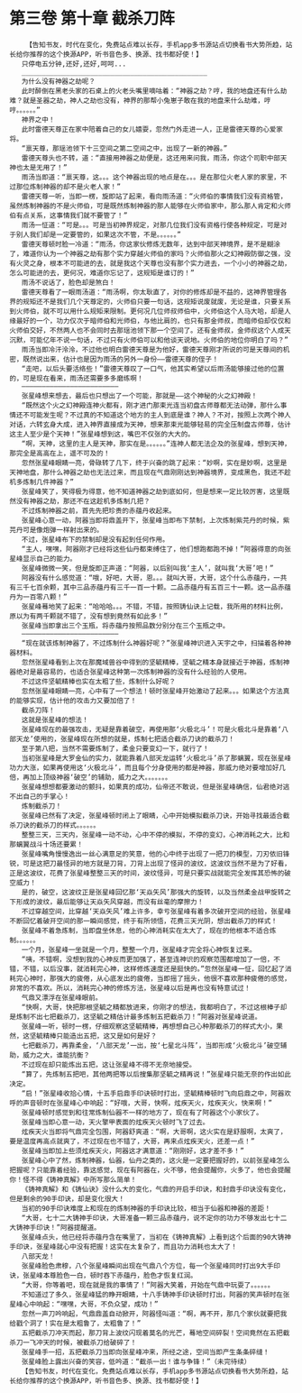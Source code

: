 # 第三卷 第十章 截杀刀阵
        【告知书友，时代在变化，免费站点难以长存，手机app多书源站点切换看书大势所趋，站长给你推荐的这个换源APP，听书音色多、换源、找书都好使！】
       只停电五分钟,还好,还好,呵呵...
       ______________________________________________
       为什么没有神器之劫呢？
       此时醉倒在黑老头家的石桌上的火老头嘴里嘀咕着：“神器之劫？哼，我的地盘还有什么劫难？就是圣器之劫，神人之劫也没有，神界的那帮小兔崽子敢在我的地盘来什么劫难，哼哼。。。。。。”
       神界之中！
       此时雷德天尊正在家中陪着自己的女儿嬉耍，忽然门外走进一人，正是雷德天尊的心爱家将。
       “禀天尊，那瑶池领下十三空间之第二空间之中，出现了一新的神器。”
       雷德天尊头也不转，道：“直接用神器之劫便是，这还用来问我，雨汤，你这个司职中部天神也太是无用了！”
       雨汤当即道：“禀天尊，这。。。这个神器出现的地点是在。。。是在那位火老人家的家里，不过那位炼制神器的却不是火老人家！”
       雷德天尊一听，当即一楞，旋即站了起来，看向雨汤道：“火师伯的事情我们没有资格管，虽然炼制神器的不是火师伯，可是既然炼制神器的那人能够在火师伯家中，那么那人肯定和火师伯有点关系，这事情我们就不要管了！”
       雨汤一怔道：“可是。。。可是当初神界规定，对那几位我们没有资格行使各种规定，可是对于别人我们却是一定要管的，如果这次不管，不是。。。。。。”
       雷德天尊顿时脸一冷道：“雨汤，你这家伙修炼无数年，达到中部天神境界，是不是糊涂了，难道你认为一个神器之劫有那个实力穿越火师伯的家吗？火师伯那火之幻神殿防御之强，没有火灵之身，根本不可能进的去，就是我这个天尊也没有那个实力进去，一个小小的神器之劫，怎么可能进的去，更何况，难道你忘记了，这规矩是谁订的！”
       雨汤不说话了，脸色却是煞白！
       雷德天尊看了一眼雨汤道：“雨汤啊，你太耿直了，对你的修炼却是不益的，这神界管理各界的规矩还不是我们几个天尊定的，火师伯只要一句话，这规矩说废就废，无论是谁，只要关系到火师伯，就不可以用什么规矩来限制。更何况几位师叔师伯中，火师伯这个人马大哈，却是人缘最好的一个，功力仅次于暗师伯和光师伯，与他比肩的，也只有那金师叔，而暗师伯却仅仅和火师伯交好，不然两人也不会同时去那瑶池领下那一个空间了。还有金师叔，金师叔这个人成天沉默，可能亿年不说一句话，不过只有火师伯可以和他谈天说地。火师伯的地位你明白了吗？”
       雨汤当即冷汗泠泠，不过他也明白雷德天尊是为他好，雷德天尊刚才所说的可是天尊间的机密，既然说出来，估计也是因为雨汤的另外一身份——雷德天尊的侄子！
       “走吧，以后头要活络些！”雷德天尊叹了一口气，他其实希望以后雨汤能够接过他的位置的，可是现在看来，雨汤还需要多多磨练啊！
       ————————————————————————
       张星峰想来想去，最后也只想出了一个可能，那就是——这个神秘的火之幻神殿！
       “既然这个火之幻神殿连神火都有，刚才进门那束光连当初盘古师尊都无法动弹，那什么事情还不可能发生呢？不过真的不知道这个地方的主人到底是谁？神人？不对，按照上次两个神人对话，六转玄身大成，进入神界直接成为天神，想来那束光能够轻易的完全压制盘古师尊，估计这主人至少是个天神！”张星峰想到这，嘴巴不仅张的大大的。
       “啊，天神，这里的主人是天神，那实在是。。。。。。”连神人都无法企及的张星峰，想到天神，那完全是高高在上，遥不可及的！
       忽然张星峰眼睛一亮，骨碌转了几下，终于兴奋的跳了起来：“妙啊，实在是妙啊，这里是天神地盘，那什么神器之劫也无法过来，而且现在气鼎刚刚达到神器境界，变成黑色，我还不趁机多炼制几件神器？”
       张星峰笑了，笑得极为得意，他不知道神器之劫到底如何，但是想来一定比较厉害，这里既然没有神器之劫，那还不在这趁机多炼制几把？
       不过炼制神器之前，首先先把珍贵的赤蕴丹收起来。
       张星峰心意一动，阿器当即将鼎盖开下，张星峰当即布下禁制，上次炼制紫芫丹的时候，紫芫丹可是像炮弹一样射出来的。
       不过，张星峰布下的禁制却是没有起到任何作用。
       “主人，嘿嘿，阿器刚才已经将这些仙丹都束缚住了，他们想跑都跑不掉！”阿器得意的向张星峰显示自己的能力。
       张星峰微微一笑，但是旋即正声道：“阿器，以后别叫我‘主人’，就叫我‘大哥’吧！”
       阿器没有什么感觉道：“哦，好吧，大哥，恩。。。就叫大哥，大哥，这个什么赤蕴丹，一共有三千七百余颗，其中三品赤蕴丹有三千一百一十颗。二品赤蕴丹有五百三十一颗。这一品赤蕴丹为一百零八颗！”
       张星峰蓦地笑了起来：“哈哈哈。。。不错，不错，按照铸仙诀上记载，我所用的材料比例，原以为有两千颗就不错了，没有想到竟然有如此多！”
       张星峰当即拿出三个玉瓶，将赤蕴丹按照品数分别分在三个玉瓶之中。
       ————————————————————————
       “现在就该炼制神器了，不过炼制什么神器好呢？”张星峰神识进入天宇之中，扫描着各种神器材料。
       忽然张星峰看到上次在那魔域兽谷中得到的坚毓精棒，坚毓之精本身就接近于神器，炼制神器绝对是最容易的，也适合张星峰这种第一次炼制神器的没有什么经验的人使用。
       不过这件坚毓精棒也实在太粗了些，炼制什么好呢？
       忽然张星峰眼睛一亮，心中有了一个想法！顿时张星峰开始激动了起来。。。如果这个方法真的能够实现，估计他的攻击力又要加倍了！
       截杀刀阵！
       这就是张星峰的想法！
       张星峰现在的最强攻击，无疑是靠着破空，再使用那‘火极北斗’！可是火极北斗是靠着‘八部天龙’使用的，张星峰现在所想的就是，炼制七把适合截杀刀诀的截杀刀！
       至于第八把，当然不需要炼制了，柔金只要变幻一下，就行了！
       当初张星峰是大罗金仙的实力，就能靠着八部天龙运转‘火极北斗’杀了那螭翼，现在张星峰功力大涨，如果再使用这‘火极北斗’，而且每个分身使用的都是神器，那威力绝对要增加好几倍，再加上顶级神器‘破空’的辅助，威力之大。。。。。。。
       张星峰想想都要激动的颤抖，如果真的成功，仙帝还不敢说，但是张星峰确信，仙君绝对逃不出自己的手掌心！
       炼制截杀刀！
       张星峰已然有了决定，张星峰顿时闭上了眼睛，心中开始模拟截杀刀诀，开始寻找最适合截杀刀诀的截杀刀的样式。。。。。。
       整整三天，三天内，张星峰一动不动，心中不停的模拟，不停的变幻，心神消耗之大，比和那螭翼战斗十场还要累！
       张星峰嘴角慢慢逸出一丝心满意足的笑意，他的心中终于出现了一把刀的模型，刀刃依旧锋锐，可是这把刀最怪异的地方就是刀背，刀背上出现了怪异的波纹，这波纹当然不是为了好看，正是这波纹，花费了张星峰整整三天的时间，波纹怪异，可是只要实战就能完全发挥其恐怖的破空威力！
       是的，破空，这波纹正是张星峰回忆那‘天焱矢风’那强大的旋转，以及当然柔金战甲旋转之下形成的波纹，最后能够让天焱矢风穿越，而没有丝毫的摩擦力！
       不过穿越空间，比穿越‘天焱矢风’难上许多，幸亏张星峰有着多次破开空间的经验，张星峰不断回忆着破开空间的那一瞬间感觉，终于有所领悟，花费三天光阴，想出截杀刀的样式！
       张星峰不着急炼制，当即盘坐休息，他的心神消耗实在太大了，现在的他根本不适合炼制。。。。。。
       一个月，张星峰一坐就是一个月，整整一个月，张星峰才完全将心神恢复过来。
       “咦，不错啊，没想到我的心神反而更加强了，甚至连神识的观察范围都增加了一倍，不错，不错，以后没事，就消耗完心神，这样修炼速度还是挺快的。”忽然张星峰一怔，回忆起了消耗完心神时，那强大的疲倦，从心底发出的疲倦，当即摇了摇头，他很不喜欢那种疲倦的感觉，非常的不喜欢。所以，消耗完心神的修炼方法，张星峰以后是再也没有特意试过！
       气鼎又漂浮在张星峰眼前。
       “快啊，大哥，快把那根坚毓之精都放进来，你刚才的想法，我都明白了，不过这根棒子却是炼制不出七把截杀刀，这坚毓之精估计最多炼制五把截杀刀！”阿器对张星峰说道。
       张星峰一听，顿时一楞，仔细观察这坚毓精棒，再想想自己心种那截杀刀的样式大小，果然，这坚毓精棒只能造出五把，这又是如何是好？
       七把截杀刀，再靠柔金，‘八部天龙’一出，按‘七星北斗阵’，当即形成‘火极北斗’破空辅助，威力之大，谁能抗衡？
       不过现在却只能炼出五把，这让张星峰不得不无奈地接受。
       “算了，先炼制五把吧，其他两把等以后搜集那坚毓之精再说！”张星峰只能无奈的作出如此决定。
       “启！”张星峰收拾心情，十五手启鼎手印诀顿时打出，坚毓精棒顿时飞向启鼎之中，阿器欢呼的声音顿时在张星峰心中响起：“好哦，大哥，快啊，炫疾天火，炫疾天火，快来啊！”
       张星峰顿时感觉到和往常炼制仙器不一样的地方了，现在有了阿器这个小家伙了。
       张星峰当即心意一动，天火擎甲表面的炫疾天火顿时飞了过去。
       炫疾天火当即将气鼎完全包围，阿器舒爽道：“啊，大哥啊，这火实在是舒服啊，太爽了，要是温度再高点就爽了，不过现在也不错了，大哥，再来点炫疾天火，还差一点！”
       张星峰当即加上些须炫疾天火，阿器这才满意道：“刚刚好，这才差不多！”
       张星峰心中了然，炼制神器，仙器，仙丹之类的，这火是一定要把握好的，以前张星峰怎么把握呢？只能靠着经验，靠这感觉，现在有阿器在，火不够，他会提醒你，火多了，他也会提醒你！怪不得《铸神真解》中所写那么简单！
       《铸神真解》和《铸仙诀》没什么大的变化，气鼎的开启手印诀，和封鼎手印诀没有变化，但是剩余的90手印诀，却是变化很大！
       当初的90手印诀难度上和现在的炼制神器的手印诀比较，相当于仙器和神器的差距！
       “大哥，七十二大铸神手印诀，大哥准备一颗三品赤蕴丹，说不定你的功力不够发出七十二大铸神手印诀！”阿器提醒道。
       张星峰点头，他已经将赤蕴丹含在嘴里了，当初在《铸神真解》上看到这个后面的90大铸神手印诀，张星峰就心中没有把握！这实在太复杂了，而且功力消耗也太大了！
       八部天龙！
       张星峰脸色肃穆，八个张星峰瞬间出现在气鼎八个方位，每一个张星峰同时打出9大手印诀，张星峰本尊脸色一白，顿时吞下赤蕴丹，脸色才恢复红润。
       “大哥，你等着吧，现在就是我的事情了！”阿器大笑着，开始在气鼎中玩耍了。。。。。。
       不知道过了多久，张星峰猛的睁开眼睛，十八手铸神手印诀顿时打出，阿器的笑声顿时在张星峰心中响起：“嘿嘿，大哥，不负众望，成功！”
       忽然一声刀吟响起，气鼎鼎盖自动掀开，阿器怪叫道：“啊，再不开，那几个家伙就要把我给戳个洞了！实在是太粗鲁了，太粗鲁了！”
       五把截杀刀冲天而起，那刀背上波纹闪现着莫名的光芒，蓦地空间碎裂！空间竟然在五把截杀刀一飞冲天的时候，被截杀刀给破碎了！
       张星峰手一招，五把截杀刀当即向张星峰冲来，所经之途，空间当即产生条条碎缝！
       张星峰脸上露出兴奋的笑容，低吟道：“截杀一出！谁与争锋！”（未完待续）
       【告知书友，时代在变化，免费站点难以长存，手机app多书源站点切换看书大势所趋，站长给你推荐的这个换源APP，听书音色多、换源、找书都好使！】